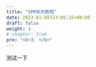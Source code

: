 ```yaml
---
title: "SPM系列教程"
date: 2023-01-05T23:05:15+08:00
draft: false
weight: 3
# chapter: true
pre: "<b>3. </b>"
---
```

测试一下